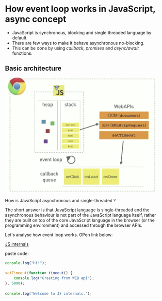 # How event loop works in JavaScript, async concept

* JavaScript is synchronous, blocking and single threaded language by default.
* There are few ways to make it behave asynchronous no-blocking.
* This can be done by using *callback*, *promises* and *async/await* functions.

Basic architecture
---

![JS internals](./image/js_internals.png)

How is JavaScript asynchronous and single-threaded ? 

The short answer is that JavaScript language is single-threaded and the asynchronous behaviour is not part of the JavaScript language itself, rather they are built on top of the core JavaScript language in the browser (or the programming environment) and accessed through the browser APIs.

Let's analyse how event loop works. OPen link below:

[JS internals](https://learningqueue.org/js/index.html)

paste code:

```js
console.log("Hi!");

setTimeout(function timeout() {
    console.log("Greeting from WEB api");
}, 5000);

console.log("Welcome to JS internals.");
```